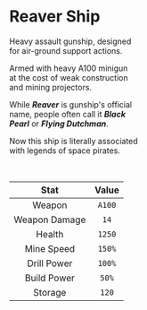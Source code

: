 
# Reaver Ship  

Heavy assault gunship, designed <br>
for air-ground support actions.

Armed with heavy A100 minigun <br>
at the cost of weak construction <br>
and mining projectors.

While ***Reaver*** is gunship's official <br>
name, people often call it ***Black*** <br>
***Pearl*** or ***Flying Dutchman***.

Now this ship is literally associated <br>
with legends of space pirates.  

<br>

| Stat | Value 
|:----:|:-----:
| Weapon | `A100`
| Weapon Damage | `14`
| Health | `1250`
| Mine Speed | `150%`
| Drill Power | `100%`
| Build Power | `50%`
| Storage | `120`

<br>
